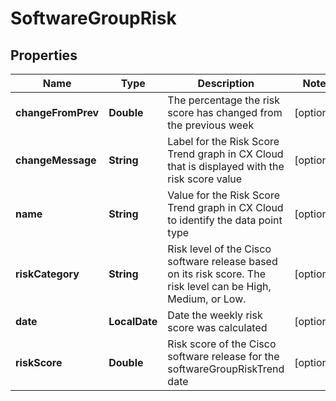 

# SoftwareGroupRisk


## Properties

| Name | Type | Description | Notes |
|------------ | ------------- | ------------- | -------------|
|**changeFromPrev** | **Double** | The percentage the risk score has changed from the previous week |  [optional] |
|**changeMessage** | **String** | Label for the Risk Score Trend graph in CX Cloud that is displayed with the risk score value |  [optional] |
|**name** | **String** | Value for the Risk Score Trend graph in CX Cloud to identify the data point type |  [optional] |
|**riskCategory** | **String** | Risk level of the Cisco software release based on its risk score. The risk level can be High, Medium, or Low. |  [optional] |
|**date** | **LocalDate** | Date the weekly risk score was calculated |  [optional] |
|**riskScore** | **Double** | Risk score of the Cisco software release for the softwareGroupRiskTrend date |  [optional] |



